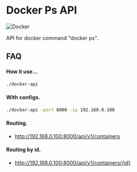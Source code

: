 
# Docker Ps API
![Docker](https://img.shields.io/badge/docker-%230db7ed.svg?style=for-the-badge&logo=docker&logoColor=white)

API for docker command "docker ps".


## FAQ

#### How it use...

```sh
./docker-api
```
#### With configs.

```sh
./docker-api -port 8000 -ip 192.168.0.100
```
#### Routing.

- http://192.168.0.100:8000/api/v1/containers

#### Routing by id.

- http://192.168.0.100:8000/api/v1/containers/{id}

